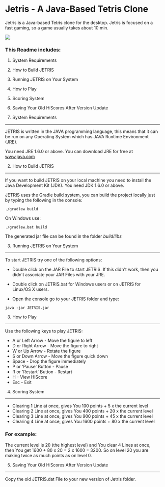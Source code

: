 # Jetris - A Java-Based Tetris Clone

Jetris is a Java-based Tetris clone for the desktop. Jetris is focused on a fast gaming, so a game usually takes about 10 min.

![](http://jetris.sourceforge.net/img/screen1.png)

### This Readme includes:

1. System Requirements
2. How to Build JETRIS
3. Running JETRIS on Your System
4. How to Play
5. Scoring System
6. Saving Your Old HiScores After Version Update

1. System Requirements
----------------------

JETRIS is written in the JAVA programming language, this means that it can be run on any Operating System which has JAVA Runtime Environment (JRE).

You need JRE 1.6.0 or above. You can download JRE for free at www.java.com

2. How to Build JETRIS
----------------------
If you want to build JETRIS on your local machine you need to install the Java Development Kit (JDK). You need JDK 1.6.0 or above.

JETRIS uses the Gradle build system, you can build the project locally just by typing the following in the console:

```
./gradlew build
```

On Windows use:
```
./gradlew.bat build
```

The generated jar file can be found in the folder _build/libs_

3. Running JETRIS on Your System
--------------------------------

To start JETRIS try one of the following options: 

* Double click on the JAR File to start JETRIS. If this didn't work, then you didn't associate your JAR Files with your JRE. 

* Double click on JETRIS.bat for Windows users or on JETRIS for Linux/OS X users.

* Open the console go to your JETRIS folder and type: 
```
java -jar JETRIS.jar
```

3. How to Play
--------------

Use the following keys to play JETRIS:

* A or Left Arrow - Move the figure to left
* D or Right Arrow - Move the figure to right
* W or Up Arrow - Rotate the figure
* S or Down Arrow - Move the figure quick down
* Space - Drop the figure immediately
* P or 'Pause' Button - Pause
* R or 'Restart' Button - Restart
* H - View HiScore
* Esc - Exit

4. Scoring System
-----------------

* Clearing 1 Line at once, gives You 100 points + 5 x the current level
* Clearing 2 Line at once, gives You 400 points + 20 x the current level
* Clearing 3 Line at once, gives You 900 points + 45 x the current level
* Clearing 4 Line at once, gives You 1600 points + 80 x the current level

### For example: 

The current level is 20 (the highest level) and You clear 4 Lines at once, then You get 1600 + 80 x 20 = 2 x 1600 = 3200. So on level 20 you are making twice as much points as on level 0.

5. Saving Your Old HiScores After Version Update
------------------------------------------------

Copy the old JETRIS.dat File to your new version of Jetris folder. 



